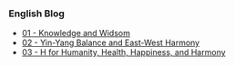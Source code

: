 ### English Blog
- [01 - Knowledge and Widsom](01.md)
- [02 - Yin-Yang Balance and East-West Harmony](02.md)
- [03 - H for Humanity, Health, Happiness, and Harmony](03.md)
